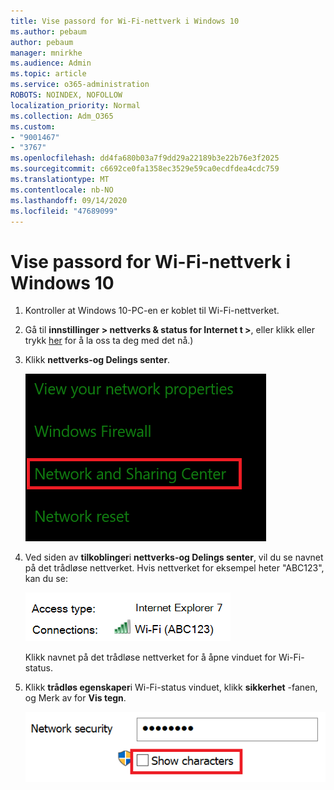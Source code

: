 ```yaml
---
title: Vise passord for Wi-Fi-nettverk i Windows 10
ms.author: pebaum
author: pebaum
manager: mnirkhe
ms.audience: Admin
ms.topic: article
ms.service: o365-administration
ROBOTS: NOINDEX, NOFOLLOW
localization_priority: Normal
ms.collection: Adm_O365
ms.custom:
- "9001467"
- "3767"
ms.openlocfilehash: dd4fa680b03a7f9dd29a22189b3e22b76e3f2025
ms.sourcegitcommit: c6692ce0fa1358ec3529e59ca0ecdfdea4cdc759
ms.translationtype: MT
ms.contentlocale: nb-NO
ms.lasthandoff: 09/14/2020
ms.locfileid: "47689099"
---
```

# <a name="view-wi-fi-network-password-in-windows-10"></a>Vise passord for Wi-Fi-nettverk i Windows 10

1. Kontroller at Windows 10-PC-en er koblet til Wi-Fi-nettverket.

2. Gå til **innstillinger > nettverks & status for Internet t >**, eller klikk eller trykk [her](ms-settings:network?activationSource=GetHelp) for å la oss ta deg med det nå.)

3. Klikk **nettverks-og Delings senter**.

    ![Nettverks-og Delings senter.](media/network-sharing-center.png)

4. Ved siden av **tilkoblinger**i **nettverks-og Delings senter**, vil du se navnet på det trådløse nettverket. Hvis nettverket for eksempel heter "ABC123", kan du se:

    ![Nettverks tilkoblinger.](media/network-connections.png)

    Klikk navnet på det trådløse nettverket for å åpne vinduet for Wi-Fi-status. 

5. Klikk **trådløs egenskaper**i Wi-Fi-status vinduet, klikk **sikkerhet** -fanen, og Merk av for **Vis tegn**.

    ![Vis passord tegn for Wi-Fi.](media/show-password-characters.png)

